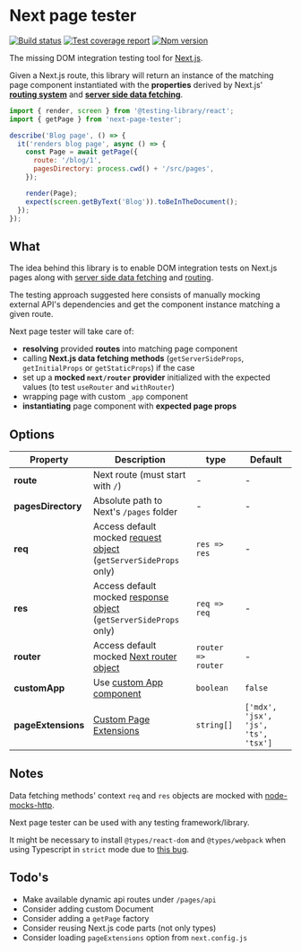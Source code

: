 # Next page tester

[![Build status][ci-badge]][ci]
[![Test coverage report][coveralls-badge]][coveralls]
[![Npm version][npm-badge]][npm]

The missing DOM integration testing tool for [Next.js][next-github].

Given a Next.js route, this library will return an instance of the matching page component instantiated with the **properties** derived by Next.js' [**routing system**][next-docs-routing] and [**server side data fetching**][next-docs-data-fetching].

```js
import { render, screen } from '@testing-library/react';
import { getPage } from 'next-page-tester';

describe('Blog page', () => {
  it('renders blog page', async () => {
    const Page = await getPage({
      route: '/blog/1',
      pagesDirectory: process.cwd() + '/src/pages',
    });

    render(Page);
    expect(screen.getByText('Blog')).toBeInTheDocument();
  });
});
```

## What

The idea behind this library is to enable DOM integration tests on Next.js pages along with [server side data fetching][next-docs-data-fetching] and [routing][next-docs-routing].

The testing approach suggested here consists of manually mocking external API's dependencies and get the component instance matching a given route.

Next page tester will take care of:

- **resolving** provided **routes** into matching page component
- calling **Next.js data fetching methods** (`getServerSideProps`, `getInitialProps` or `getStaticProps`) if the case
- set up a **mocked `next/router` provider** initialized with the expected values (to test `useRouter` and `withRouter`)
- wrapping page with custom `_app` component
- **instantiating** page component with **expected page props**

## Options

| Property           | Description                                                                      | type               | Default                             |
| ------------------ | -------------------------------------------------------------------------------- | ------------------ | ----------------------------------- |
| **route**          | Next route (must start with `/`)                                                 | -                  | -                                   |
| **pagesDirectory** | Absolute path to Next's `/pages` folder                                          | -                  | -                                   |
| **req**            | Access default mocked [request object][req-docs]<br>(`getServerSideProps` only)  | `res => res`       | -                                   |
| **res**            | Access default mocked [response object][res-docs]<br>(`getServerSideProps` only) | `req => req`       | -                                   |
| **router**         | Access default mocked [Next router object][next-docs-router]                     | `router => router` | -                                   |
| **customApp**      | Use [custom App component][next-docs-custom-app]                                 | `boolean`          | `false`                             |
| **pageExtensions** | [Custom Page Extensions][next-docs-custom-page-extensions]                       | `string[]`         | `['mdx', 'jsx', 'js', 'ts', 'tsx']` |

## Notes

Data fetching methods' context `req` and `res` objects are mocked with [node-mocks-http][node-mocks-http].

Next page tester can be used with any testing framework/library.

It might be necessary to install `@types/react-dom` and `@types/webpack` when using Typescript in `strict` mode due to [this bug][next-gh-strict-bug].

## Todo's

- Make available dynamic api routes under `/pages/api`
- Consider adding custom Document
- Consider adding a `getPage` factory
- Consider reusing Next.js code parts (not only types)
- Consider loading `pageExtensions` option from `next.config.js`

[ci]: https://travis-ci.com/toomuchdesign/next-page-tester
[ci-badge]: https://travis-ci.com/toomuchdesign/next-page-tester.svg?branch=master
[npm]: https://www.npmjs.com/package/next-page-tester
[npm-badge]: https://img.shields.io/npm/v/next-page-tester.svg
[coveralls-badge]: https://coveralls.io/repos/github/toomuchdesign/next-page-tester/badge.svg?branch=master
[coveralls]: https://coveralls.io/github/toomuchdesign/next-page-tester?branch=master
[next-github]: https://nextjs.org/
[req-docs]: https://nodejs.org/api/http.html#http_class_http_clientrequest
[res-docs]: https://nodejs.org/api/http.html#http_class_http_serverresponse
[node-mocks-http]: https://www.npmjs.com/package/node-mocks-http
[next-docs-routing]: https://nextjs.org/docs/routing/introduction
[next-docs-data-fetching]: https://nextjs.org/docs/basic-features/data-fetching
[next-docs-router]: https://nextjs.org/docs/api-reference/next/router
[next-docs-custom-app]: https://nextjs.org/docs/advanced-features/custom-app
[next-docs-custom-page-extensions]: https://nextjs.org/docs/api-reference/next.config.js/custom-page-extensions
[next-gh-strict-bug]: https://github.com/vercel/next.js/issues/16219
